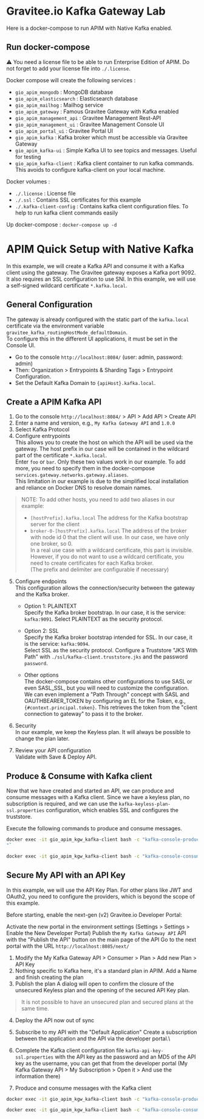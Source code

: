 # Gravitee.io Kafka Gateway Lab

Here is a docker-compose to run APIM with Native Kafka enabled.

## Run docker-compose

⚠️ You need a license file to be able to run Enterprise Edition of APIM. Do not forget to add your license file into `./.license`.

Docker compose will create the following services :
- `gio_apim_mongodb` : MongoDB database
- `gio_apim_elasticsearch` : Elasticsearch database
- `gio_apim_mailhog` : Mailhog service
- `gio_apim_gateway` : Famous Gravitee Gateway with Kafka enabled
- `gio_apim_management_api` : Gravitee Management Rest-API
- `gio_apim_management_ui` : Gravitee Management Console UI
- `gio_apim_portal_ui` : Gravitee Portal UI
- `gio_apim_kafka` : Kafka broker which must be accessible via Gravitee Gateway
- `gio_apim_kafka-ui` : Simple Kafka UI to see topics and messages. Useful for testing
- `gio_apim_kafka-client` : Kafka client container to run kafka commands. This avoids to configure kafka-client on your local machine.

Docker volumes :
- `./.license` : License file
- `./.ssl` : Contains SSL certificates for this example
- `./.kafka-client-config` : Contains kafka client configuration files. To help to run kafka client commands easily

Up docker-compose :
`docker-compose up -d`

# APIM Quick Setup with Native Kafka

In this example, we will create a Kafka API and consume it with a Kafka client using the gateway.
The Gravitee gateway exposes a Kafka port 9092. It also requires an SSL configuration to use SNI.
In this example, we will use a self-signed wildcard certificate `*.kafka.local`.

## General Configuration

The gateway is already configured with the static part of the `kafka.local` certificate via the environment variable `gravitee_kafka_routingHostMode_defaultDomain`.\
To configure this in the different UI applications, it must be set in the Console UI.
- Go to the console `http://localhost:8084/` (user: admin, password: admin) 
- Then: Organization > Entrypoints & Sharding Tags > Entrypoint Configuration. 
- Set the Default Kafka Domain to `{apiHost}.kafka.local`.


## Create a APIM Kafka API
1. Go to the console `http://localhost:8084/` > API > Add API > Create API
2. Enter a name and version, e.g., `My Kafka Gateway API` and `1.0.0`
3. Select Kafka Protocol
4. Configure entrypoints  
  This allows you to create the host on which the API will be used via the gateway. The host prefix in our case will be contained in the wildcard part of the certificate `*.kafka.local`.\
  Enter `foo` or `bar`. Only these two values work in our example. To add more, you need to specify them in the docker-compose `services.gateway.networks.gateway.aliases`.\
  This limitation in our example is due to the simplified local installation and reliance on Docker DNS to resolve domain names.

> NOTE: To add other hosts, you need to add two aliases in our example:
> - `[hostPrefix].kafka.local` The address for the Kafka bootstrap server for the client
> - `broker-0-[hostPrefix].kafka.local` The address of the broker with node id 0 that the client will use. In our case, we have only one broker, so 0.  
> In a real use case with a wildcard certificate, this part is invisible. However, if you do not want to use a wildcard certificate, you need to create certificates for each Kafka broker.\
> (The prefix and delimiter are configurable if necessary)


5. Configure endpoints \
This configuration allows the connection/security between the gateway and the Kafka broker.

    - Option 1: PLAINTEXT \
      Specify the Kafka broker bootstrap. In our case, it is the service: `kafka:9091`.
      Select PLAINTEXT as the security protocol.

    - Option 2: SSL \
      Specify the Kafka broker bootstrap intended for SSL. In our case, it is the service: `kafka:9094`.    
      Select SSL as the security protocol.
      Configure a Truststore "JKS With Path" with `./ssl/kafka-client.truststore.jks` and the password `password`.

    - Other options \
      The docker-compose contains other configurations to use SASL or even SASL_SSL, but you will need to customize the configuration.\
      We can even implement a "Path Through" concept with SASL and OAUTHBEARER_TOKEN by configuring an EL for the Token, e.g., `{#context.principal.token}`. This retrieves the token from the "client connection to gateway" to pass it to the broker.

6. Security \
In our example, we keep the Keyless plan. It will always be possible to change the plan later.

7. Review your API configuration \
Validate with Save & Deploy API.

## Produce & Consume with Kafka client
Now that we have created and started an API, we can produce and consume messages with a Kafka client.
Since we have a keyless plan, no subscription is required, and we can use the `kafka-keyless-plan-ssl.properties` configuration, which enables SSL and configures the truststore.

Execute the following commands to produce and consume messages.
```bash
docker exec -it gio_apim_kgw_kafka-client bash -c "kafka-console-producer.sh --bootstrap-server foo.kafka.local:9092 --producer.config config/kafka-keyless-plan-ssl.properties --topic client-topic-1"
"`
```
```bash
docker exec -it gio_apim_kgw_kafka-client bash -c "kafka-console-consumer.sh --bootstrap-server foo.kafka.local:9092 --consumer.config config/kafka-keyless-plan-ssl.properties --topic client-topic-1"`
```

## Secure My API with an API Key

In this example, we will use the API Key Plan.
For other plans like JWT and OAuth2, you need to configure the providers, which is beyond the scope of this example.

Before starting, enable the next-gen (v2) Gravitee.io Developer Portal:

Activate the new portal in the environment settings (Settings > Settings > Enable the New Developer Portal)
Publish the `My Kafka Gateway API` API with the "Publish the API" button on the main page of the API
Go to the next portal with the URL `http://localhost:8085/next/`

1. Modify the My Kafka Gateway API > Consumer > Plan > Add new Plan > API Key
2. Nothing specific to Kafka here, it's a standard plan in APIM. Add a Name and finish creating the plan
3. Publish the plan
A dialog will open to confirm the closure of the unsecured Keyless plan and the opening of the secured API Key plan.
> It is not possible to have an unsecured plan and secured plans at the same time.
4. Deploy the API now out of sync

5. Subscribe to my API with the "Default Application"
Create a subscription between the application and the API via the developer portal.\

6. Complete the Kafka client configuration file `kafka-api-key-ssl.properties` with the API key as the password and an MD5 of the API key as the username, you can get that from the developer portal (My Kafka Gateway API > My Subscription > Open it > And use the information there)

7. Produce and consume messages with the Kafka client 

```bash
docker exec -it gio_apim_kgw_kafka-client bash -c "kafka-console-producer.sh --bootstrap-server foo.kafka.local:9092 --producer.config config/kafka-api-key-plan-ssl.properties --topic client-topic-1"`
```
```bash
docker exec -it gio_apim_kgw_kafka-client bash -c "kafka-console-consumer.sh --bootstrap-server foo.kafka.local:9092 --consumer.config config/kafka-api-key-plan-ssl.properties --topic client-topic-1"`
```